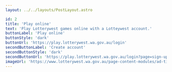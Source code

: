 ```yaml
---
layout: ../../layouts/PostLayout.astro

id: 2
title: 'Play online'
text: 'Play Lotterywest games online with a Lotteywest account.'
buttonLabel: 'Play online'
buttonStyle: 'dark'
buttonUrl: 'https://play.lotterywest.wa.gov.au/login'
secondButtonLabel: 'Create account'
secondButtonStyle: 'dark'
secondButtonUrl: 'https://play.lotterywest.wa.gov.au/login?page=sign-up'
imageUrl: 'https://www.lotterywest.wa.gov.au/page-content-modules/ad-tiles/ad-tile-images/play-online-play-now/@@images/5bb18a02-6b1c-4c6d-bcd7-ea3e2b29ae7c.png'
---
```



